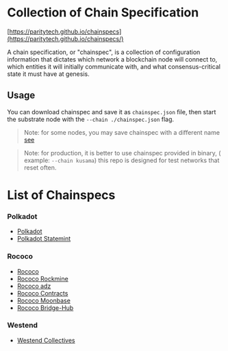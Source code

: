 # Collection of Chain Specification
[https://paritytech.github.io/chainspecs](https://paritytech.github.io/chainspecs/)

A chain specification, or "chainspec", is a collection of configuration information that dictates which network a blockchain node will connect to, which entities it will initially communicate with, and what consensus-critical state it must have at genesis.

## Usage 
You can download chainspec and save it as `chainspec.json` file, then start the substrate node with the `--chain ./chainspec.json` flag.

> Note: for some nodes, you may save chainspec with a different name [see](https://github.com/PureStake/moonbeam/issues/1104#issuecomment-996787548)

> Note: for production, it is better to use chainspec provided in binary, ( example: `--chain kusama`) this repo is designed for test networks that reset often.

# List of Chainspecs
### Polkadot
- [Polkadot](polkadot/relaychain/chainspec.json)
- [Polkadot Statemint](polkadot/parachain/statemint/chainspec.json)

### Rococo
- [Rococo](rococo/relaychain/chainspec.json)
- [Rococo Rockmine](rococo/parachain/rockmine/chainspec.json)
- [Rococo adz](rococo/parachain/adz/chainspec.json)
- [Rococo Contracts](rococo/parachain/contracts/chainspec.json)
- [Rococo Moonbase](rococo/parachain/moonbase/chainspec.json)
- [Rococo Bridge-Hub](rococo/parachain/bridge-hub/chainspec.json)

### Westend
- [Westend Collectives](westend/parachain/westend-collectives/chainspec.json)